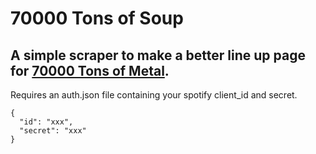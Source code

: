 # 70000 Tons of Soup

## A simple scraper to make a better line up page for [70000 Tons of Metal](http://70000tons.com/artists/).

Requires an auth.json file containing your spotify client_id and secret.

    {
      "id": "xxx",
      "secret": "xxx"
    }

